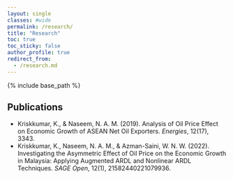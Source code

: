```yaml
---
layout: single
classes: #wide
permalink: /research/
title: "Research"
toc: true
toc_sticky: false
author_profile: true
redirect_from:
  - /research.md
---
```


{% include base_path %}



## Publications

- Kriskkumar, K., & Naseem, N. A. M. (2019). Analysis of Oil Price Effect on Economic Growth of ASEAN Net Oil Exporters. *Energies*, 12(17), 3343.
- Kriskkumar, K., Naseem, N. A. M., & Azman-Saini, W. N. W. (2022). Investigating the Asymmetric Effect of Oil Price on the Economic Growth in Malaysia: Applying Augmented ARDL and Nonlinear ARDL Techniques. *SAGE Open*, 12(1), 21582440221079936.



